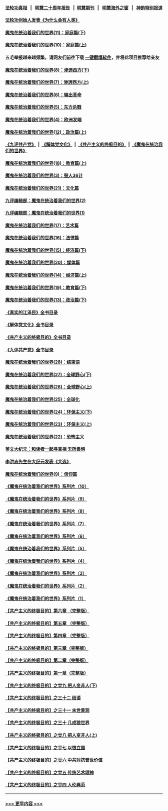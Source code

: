#### [法轮功真相](https://github.com/gfw-breaker/truth/blob/master/README.md?t=0) &nbsp;&nbsp;|&nbsp;&nbsp; [明慧二十周年报告](https://github.com/gfw-breaker/mh-reports/blob/master/README.md?t=0) &nbsp;&nbsp;|&nbsp;&nbsp;[明慧期刊](https://github.com/gfw-breaker/mh-qikan) &nbsp;&nbsp;|&nbsp;&nbsp; [明慧海外之窗](https://github.com/gfw-breaker/mh-news/blob/master/README.md?t=0) &nbsp;&nbsp;|&nbsp;&nbsp; [神韵特别报道](https://github.com/gfw-breaker/mh-news/blob/master/shenyun.md?t=0)
#### [法轮功创始人发表《为什么会有人类》](../pages/nsc422/n13912117.md?t=03251843) 
#### [魔鬼在统治着我们的世界(11)：家庭篇(下)](../pages/nsc422/n10440961.md?t=03251843) 
#### [魔鬼在统治着我们的世界(10)：家庭篇(上)](../pages/nsc422/n10435448.md?t=03251843) 
#### 五毛举报越来越频繁，请网友们前往下载 [一键翻墙软件](https://github.com/gfw-breaker/ssr-accounts)，并将此项目推荐给亲友
#### [魔鬼在统治着我们的世界(8)：渗透西方(下)](../pages/nsc422/n10429603.md?t=03251843) 
#### [魔鬼在统治着我们的世界(7)：渗透西方(上)](../pages/nsc422/n10426013.md?t=03251843) 
#### [魔鬼在统治着我们的世界(6)：输出革命](../pages/nsc422/n10421536.md?t=03251843) 
#### [魔鬼在统治着我们的世界(5)：东方杀戮](../pages/nsc422/n10417707.md?t=03251843) 
#### [魔鬼在统治着我们的世界(4)：欧洲发端](../pages/nsc422/n10414890.md?t=03251843) 
#### [魔鬼在统治着我们的世界(12)：政治篇(上)](../pages/nsc422/n10444576.md?t=03251843) 
#### [《九评共产党》](https://github.com/begood0513/9ping.md/blob/master/README.md) &nbsp;|&nbsp; [《解体党文化》](../../../../jtdwh.md/blob/master/README.md)  &nbsp;|&nbsp; [《共产主义的终极目的》](../../../../gczydzjmd.md/blob/master/README.md) &nbsp;|&nbsp; [《魔鬼在统治我们的世界》](../../../../mgztzwmdsj.md/blob/master/README.md) 
#### [魔鬼在统治着我们的世界(18)：教育篇(上)](../pages/nsc422/n10526970.md?t=03251843) 
#### [魔鬼在统治着我们的世界(3)：毁人36计](../pages/nsc422/n10411583.md?t=03251843) 
#### [魔鬼在统治着我们的世界(21)：文化篇](../pages/nsc422/n10597706.md?t=03251843) 
#### [九评编辑部：魔鬼在统治着我们的世界(2)](../pages/nsc422/n10410036.md?t=03251843) 
#### [九评编辑部：魔鬼在统治着我们的世界(1)](../pages/nsc422/n10406825.md?t=03251843) 
#### [魔鬼在统治着我们的世界(17)：艺术篇](../pages/nsc422/n10499093.md?t=03251843) 
#### [魔鬼在统治着我们的世界(16)：法律篇](../pages/nsc422/n10485969.md?t=03251843) 
#### [魔鬼在统治着我们的世界(15)：经济篇(下)](../pages/nsc422/n10469975.md?t=03251843) 
#### [魔鬼在统治着我们的世界(20)：媒体篇](../pages/nsc422/n10586579.md?t=03251843) 
#### [魔鬼在统治着我们的世界(14)：经济篇(上)](../pages/nsc422/n10457370.md?t=03251843) 
#### [魔鬼在统治着我们的世界(19)：教育篇(下)](../pages/nsc422/n10564808.md?t=03251843) 
#### [魔鬼在统治着我们的世界(13)：政治篇(下)](../pages/nsc422/n10448270.md?t=03251843) 
#### [《真实的江泽民》全书目录](../pages/nsc422/n13721399.md?t=03251843) 
#### [《解体党文化》全书目录](../pages/nsc422/n13721157.md?t=03251843) 
#### [《共产主义的终极目的》全书目录](../pages/nsc422/n13721048.md?t=03251843) 
#### [《九评共产党》全书目录](../pages/nsc422/n13708085.md?t=03251843) 
#### [魔鬼在统治着我们的世界(28)：结束语](../pages/nsc422/n10936246.md?t=03251843) 
#### [魔鬼在统治着我们的世界(27)：全球野心(下)](../pages/nsc422/n10928319.md?t=03251843) 
#### [魔鬼在统治着我们的世界(26)：全球野心(上)](../pages/nsc422/n10900318.md?t=03251843) 
#### [魔鬼在统治着我们的世界(25)：全球化](../pages/nsc422/n10788205.md?t=03251843) 
#### [魔鬼在统治着我们的世界(24)：环保主义(下)](../pages/nsc422/n10695307.md?t=03251843) 
#### [魔鬼在统治着我们的世界(23)：环保主义(上)](../pages/nsc422/n10688613.md?t=03251843) 
#### [魔鬼在统治着我们的世界(22)：恐怖主义](../pages/nsc422/n10614727.md?t=03251843) 
#### [英文大纪元：和读者一起寻真相 无所畏惧](../pages/nsc422/n12542027.md?t=03251843) 
#### [李洪志先生在大纪元发表《大选》](../pages/nsc422/n12534746.md?t=03251843) 
#### [魔鬼在统治着我们的世界(9)：信仰篇](../pages/nsc422/n10432159.md?t=03251843) 
#### [《魔鬼在统治着我们的世界》系列片（10）](../pages/nsc422/n12292670.md?t=03251843) 
#### [《魔鬼在统治着我们的世界》系列片（9）](../pages/nsc422/n12290859.md?t=03251843) 
#### [《魔鬼在统治着我们的世界》系列片（8）](../pages/nsc422/n12287445.md?t=03251843) 
#### [《魔鬼在统治着我们的世界》系列片（7）](../pages/nsc422/n12283425.md?t=03251843) 
#### [《魔鬼在统治着我们的世界》系列片（6）](../pages/nsc422/n12282314.md?t=03251843) 
#### [《魔鬼在统治着我们的世界》系列片（5）](../pages/nsc422/n12281419.md?t=03251843) 
#### [《魔鬼在统治着我们的世界》系列片（4）](../pages/nsc422/n12274024.md?t=03251843) 
#### [《魔鬼在统治着我们的世界》系列片（3）](../pages/nsc422/n12271322.md?t=03251843) 
#### [《魔鬼在统治着我们的世界》系列片（2）](../pages/nsc422/n12269049.md?t=03251843) 
#### [《魔鬼在统治着我们的世界》系列片（1）](../pages/nsc422/n12267575.md?t=03251843) 
#### [【共产主义的终极目的】第六章 （完整版）](../pages/nsc422/n11428913.md?t=03251843) 
#### [【共产主义的终极目的】第五章 （完整版）](../pages/nsc422/n11428912.md?t=03251843) 
#### [【共产主义的终极目的】第四章 （完整版）](../pages/nsc422/n11428907.md?t=03251843) 
#### [【共产主义的终极目的】第三章（完整版）](../pages/nsc422/n11428848.md?t=03251843) 
#### [【共产主义的终极目的】第二章（完整版）](../pages/nsc422/n11428831.md?t=03251843) 
#### [【共产主义的终极目的】第一章（完整版）](../pages/nsc422/n11417651.md?t=03251843) 
#### [【共产主义的终极目的】之廿九 把人变非人(下)](../pages/nsc422/n11344140.md?t=03251843) 
#### [【共产主义的终极目的】之三十二 结语](../pages/nsc422/n11360535.md?t=03251843) 
#### [【共产主义的终极目的】之三十一 末世景观](../pages/nsc422/n11351129.md?t=03251843) 
#### [【共产主义的终极目的】之三十 几成狼世界](../pages/nsc422/n11348280.md?t=03251843) 
#### [【共产主义的终极目的】之廿八 把人变非人(上)](../pages/nsc422/n11340492.md?t=03251843) 
#### [【共产主义的终极目的】之廿七 以恨立国](../pages/nsc422/n11336944.md?t=03251843) 
#### [【共产主义的终极目的】之廿六 中共对抗普世价值](../pages/nsc422/n11324785.md?t=03251843) 
#### [【共产主义的终极目的】之廿五 传统艺术颂神](../pages/nsc422/n11296396.md?t=03251843) 
#### [【共产主义的终极目的】之廿四 人伦典范](../pages/nsc422/n11296397.md?t=03251843) 

----
#### [ >>> 更早内容 <<< ](../indexes/nsc422-earlier.md)
